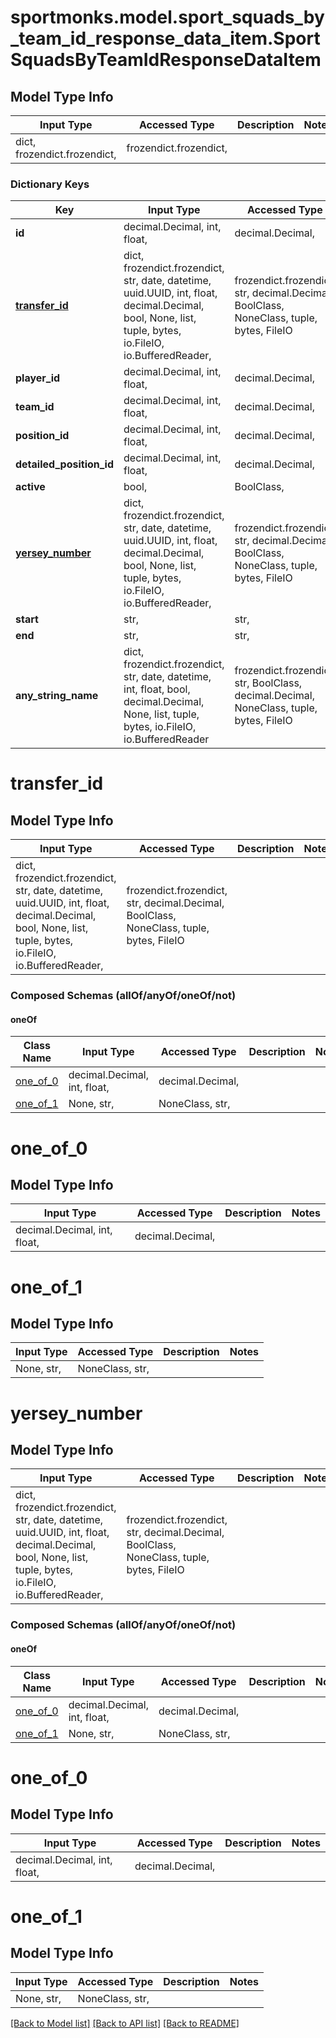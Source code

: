 # sportmonks.model.sport_squads_by_team_id_response_data_item.SportSquadsByTeamIdResponseDataItem

## Model Type Info
Input Type | Accessed Type | Description | Notes
------------ | ------------- | ------------- | -------------
dict, frozendict.frozendict,  | frozendict.frozendict,  |  | 

### Dictionary Keys
Key | Input Type | Accessed Type | Description | Notes
------------ | ------------- | ------------- | ------------- | -------------
**id** | decimal.Decimal, int, float,  | decimal.Decimal,  |  | [optional] 
**[transfer_id](#transfer_id)** | dict, frozendict.frozendict, str, date, datetime, uuid.UUID, int, float, decimal.Decimal, bool, None, list, tuple, bytes, io.FileIO, io.BufferedReader,  | frozendict.frozendict, str, decimal.Decimal, BoolClass, NoneClass, tuple, bytes, FileIO |  | [optional] 
**player_id** | decimal.Decimal, int, float,  | decimal.Decimal,  |  | [optional] 
**team_id** | decimal.Decimal, int, float,  | decimal.Decimal,  |  | [optional] 
**position_id** | decimal.Decimal, int, float,  | decimal.Decimal,  |  | [optional] 
**detailed_position_id** | decimal.Decimal, int, float,  | decimal.Decimal,  |  | [optional] 
**active** | bool,  | BoolClass,  |  | [optional] 
**[yersey_number](#yersey_number)** | dict, frozendict.frozendict, str, date, datetime, uuid.UUID, int, float, decimal.Decimal, bool, None, list, tuple, bytes, io.FileIO, io.BufferedReader,  | frozendict.frozendict, str, decimal.Decimal, BoolClass, NoneClass, tuple, bytes, FileIO |  | [optional] 
**start** | str,  | str,  |  | [optional] 
**end** | str,  | str,  |  | [optional] 
**any_string_name** | dict, frozendict.frozendict, str, date, datetime, int, float, bool, decimal.Decimal, None, list, tuple, bytes, io.FileIO, io.BufferedReader | frozendict.frozendict, str, BoolClass, decimal.Decimal, NoneClass, tuple, bytes, FileIO | any string name can be used but the value must be the correct type | [optional]

# transfer_id

## Model Type Info
Input Type | Accessed Type | Description | Notes
------------ | ------------- | ------------- | -------------
dict, frozendict.frozendict, str, date, datetime, uuid.UUID, int, float, decimal.Decimal, bool, None, list, tuple, bytes, io.FileIO, io.BufferedReader,  | frozendict.frozendict, str, decimal.Decimal, BoolClass, NoneClass, tuple, bytes, FileIO |  | 

### Composed Schemas (allOf/anyOf/oneOf/not)
#### oneOf
Class Name | Input Type | Accessed Type | Description | Notes
------------- | ------------- | ------------- | ------------- | -------------
[one_of_0](#one_of_0) | decimal.Decimal, int, float,  | decimal.Decimal,  |  | 
[one_of_1](#one_of_1) | None, str,  | NoneClass, str,  |  | 

# one_of_0

## Model Type Info
Input Type | Accessed Type | Description | Notes
------------ | ------------- | ------------- | -------------
decimal.Decimal, int, float,  | decimal.Decimal,  |  | 

# one_of_1

## Model Type Info
Input Type | Accessed Type | Description | Notes
------------ | ------------- | ------------- | -------------
None, str,  | NoneClass, str,  |  | 

# yersey_number

## Model Type Info
Input Type | Accessed Type | Description | Notes
------------ | ------------- | ------------- | -------------
dict, frozendict.frozendict, str, date, datetime, uuid.UUID, int, float, decimal.Decimal, bool, None, list, tuple, bytes, io.FileIO, io.BufferedReader,  | frozendict.frozendict, str, decimal.Decimal, BoolClass, NoneClass, tuple, bytes, FileIO |  | 

### Composed Schemas (allOf/anyOf/oneOf/not)
#### oneOf
Class Name | Input Type | Accessed Type | Description | Notes
------------- | ------------- | ------------- | ------------- | -------------
[one_of_0](#one_of_0) | decimal.Decimal, int, float,  | decimal.Decimal,  |  | 
[one_of_1](#one_of_1) | None, str,  | NoneClass, str,  |  | 

# one_of_0

## Model Type Info
Input Type | Accessed Type | Description | Notes
------------ | ------------- | ------------- | -------------
decimal.Decimal, int, float,  | decimal.Decimal,  |  | 

# one_of_1

## Model Type Info
Input Type | Accessed Type | Description | Notes
------------ | ------------- | ------------- | -------------
None, str,  | NoneClass, str,  |  | 

[[Back to Model list]](../../README.md#documentation-for-models) [[Back to API list]](../../README.md#documentation-for-api-endpoints) [[Back to README]](../../README.md)

